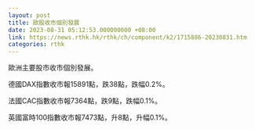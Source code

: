 ```yaml
---
layout: post
title: 歐股收市個別發展
date: 2023-08-31 05:12:53.000000000 +08:00
link: https://news.rthk.hk/rthk/ch/component/k2/1715886-20230831.htm
categories: rthk
---
```


歐洲主要股市收市個別發展。

德國DAX指數收市報15891點，跌38點，跌幅0.2%。

法國CAC指數收市報7364點，跌9點，跌幅0.1%。

英國富時100指數收市報7473點，升8點，升幅0.1%。
